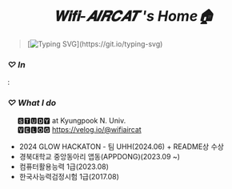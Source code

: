 # <div align=center> _𝐖𝐢𝐟𝐢-𝑨𝑰𝑹𝑪𝑨𝑻 's Home🏠_ </div>

> [![Typing SVG](https://readme-typing-svg.demolab.com?font=Shrikhand&pause=6000&color=000000&random=false&width=450&lines=%20"%20+☺︎+Do+what+makes+you+happy+☺︎+%20")](https://git.io/typing-svg)
### **_♡ In_**
: 

### **_♡ What I do_**
&nbsp;&nbsp;&nbsp;&nbsp; 🆂🆃🆄🅳🆈 at Kyungpook N. Univ. </br>
&nbsp;&nbsp;&nbsp;&nbsp; 🆅🅴🅻🅾🅶 https://velog.io/@wifiaircat


- 2024 GLOW HACKATON - 팀 UHH(2024.06) + README상 수상
- 경북대학교 중앙동아리 앱동(APPDONG)(2023.09 ~)
- 컴퓨터활용능력 1급(2023.08)
- 한국사능력검정시험 1급(2017.08)
